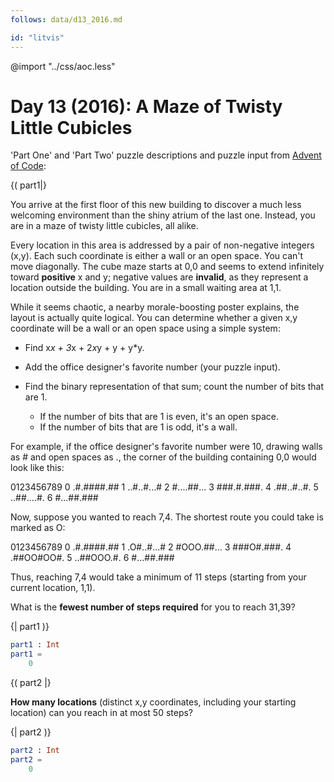 ```yaml
---
follows: data/d13_2016.md

id: "litvis"
---
```


@import "../css/aoc.less"

# Day 13 (2016): A Maze of Twisty Little Cubicles

'Part One' and 'Part Two' puzzle descriptions and puzzle input from [Advent of Code](https://adventofcode.com/2016/day/13):

{( part1|}

You arrive at the first floor of this new building to discover a much less welcoming environment than the shiny atrium of the last one. Instead, you are in a maze of twisty little cubicles, all alike.

Every location in this area is addressed by a pair of non-negative integers (x,y). Each such coordinate is either a wall or an open space. You can't move diagonally. The cube maze starts at 0,0 and seems to extend infinitely toward **positive** x and y; negative values are **invalid**, as they represent a location outside the building. You are in a small waiting area at 1,1.

While it seems chaotic, a nearby morale-boosting poster explains, the layout is actually quite logical. You can determine whether a given x,y coordinate will be a wall or an open space using a simple system:

- Find x*x + 3*x + 2*x*y + y + y\*y.
- Add the office designer's favorite number (your puzzle input).
- Find the binary representation of that sum; count the number of bits that are 1.

  - If the number of bits that are 1 is even, it's an open space.
  - If the number of bits that are 1 is odd, it's a wall.

For example, if the office designer's favorite number were 10, drawing walls as # and open spaces as ., the corner of the building containing 0,0 would look like this:

0123456789
0 .#.####.##
1 ..#..#...#
2 #....##...
3 ###.#.###.
4 .##..#..#.
5 ..##....#.
6 #...##.###

Now, suppose you wanted to reach 7,4. The shortest route you could take is marked as O:

0123456789
0 .#.####.##
1 .O#..#...#
2 #OOO.##...
3 ###O#.###.
4 .##OO#OO#.
5 ..##OOO.#.
6 #...##.###

Thus, reaching 7,4 would take a minimum of 11 steps (starting from your current location, 1,1).

What is the **fewest number of steps required** for you to reach 31,39?

{| part1 )}

```elm {l r}
part1 : Int
part1 =
    0
```

{( part2 |}

**How many locations** (distinct x,y coordinates, including your starting location) can you reach in at most 50 steps?

{| part2 )}

```elm {l r}
part2 : Int
part2 =
    0
```
